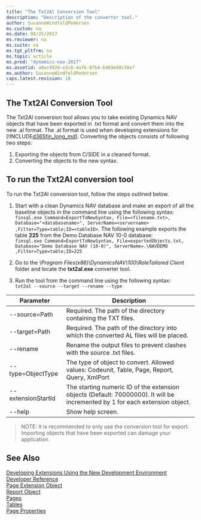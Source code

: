 ```yaml
---
title: "The Txt2Al Conversion Tool"
description: "Description of the converter tool."
author: SusanneWindfeldPedersen
ms.custom: na
ms.date: 04/25/2017
ms.reviewer: na
ms.suite: na
ms.tgt_pltfrm: na
ms.topic: article
ms.prod: "dynamics-nav-2017"
ms.assetid: a0ac492d-e3c8-4a76-87b4-b469e08c58e7
ms.author: SusanneWindfeldPedersen
caps.latest.revision: 18
---
```


## The Txt2Al Conversion Tool
The Txt2Al conversion tool allows you to take existing Dynamics NAV objects that have been exported in .txt format and convert them into the new .al format. The .al format is used when developing extensions for [!INCLUDE[d365fin_long_md](includes/d365fin_long_md.md)]. Converting the objects consists of following two steps:

1. Exporting the objects from C/SIDE in a cleaned format.
2. Converting the objects to the new syntax.

## To run the Txt2Al conversion tool
To run the Txt2Al conversion tool, follow the steps outlined below.

1. Start with a clean Dynamics NAV database and make an export of all the baseline objects in the command line using the following syntax:
```finsql.exe Command=ExportToNewSyntax, File=<filename.txt>, Database="<databasename>", ServerName=<servername> ,Filter=Type=table;ID=<tableID>```. The following example exports the table **225** from the Demo Database NAV 10-0 database:  
  ```finsql.exe Command=ExportToNewSyntax, File=exportedObjects.txt, Database="Demo Database NAV (10-0)", ServerName=.\NAVDEMO ,Filter=Type=table;ID=225```

2. Go to the *\Program Files(x86)\DynamicsNAV\100\RoleTailored Client* folder and locate the **txt2al.exe** converter tool. 
3. Run the tool from the command line using the following syntax:  
```txt2al --source --target --rename --type```

|Parameter   |Description|
|------------|-----------|
|--source=Path |Required. The path of the directory containing the TXT files.|
|--target=Path |Required. The path of the directory into which the converted AL files will be placed.|
|--rename |Rename the output files to prevent clashes with the source .txt files.|
|--type=ObjectType |The type of object to convert. Allowed values: Codeunit, Table, Page, Report, Query, XmlPort|
|--extensionStartId |The starting numeric ID of the extension objects (Default: 70000000). It will be incremented by 1 for each extension object.|
|--help |Show help screen.|

> NOTE: It is recommended to only use the conversion tool for export. Importing objects that have been exported can damage your application.

## See Also
[Developing Extensions Using the New Development Environment](newdev-dev-overview.md)  
[Developer Reference](newdev-reference-overview.md)  
[Page Extension Object](newdev-page-ext-object.md)  
[Report Object](newdev-report-object.md)  
[Pages](pages.md)  
[Tables](tables.md)  
[Page Properties](page-properties.md)